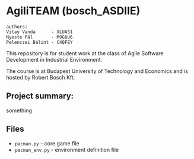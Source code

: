 # AgiliTEAM (bosch_ASDIIE)
```
authors:
Vitay Vanda      - XLUA51  
Nyeste Pál       - M9G6U6
Pelenczei Bálint - C4QFEY
```
This repository is for student work at the class of Agile Software Development in Industrial Environment.

The course is at Budapest University of Technology and Economics and is hosted by Robert Bosch Kft.

## **Project summary:**  
something
## Files
- `pacman.py` - core game file
- `pacman_env.py` - environment definition file